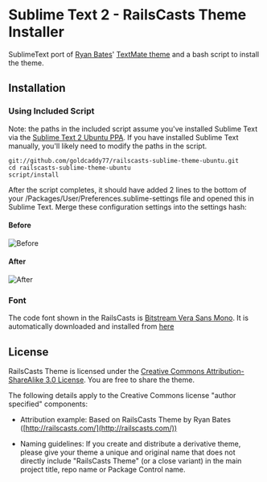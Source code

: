 # Sublime Text 2 - RailsCasts Theme Installer

SublimeText port of [Ryan Bates](http://railscasts.com/about)' [TextMate theme](http://media.railscasts.com/resources/textmate_theme.zip) and a bash script to install the theme.

## Installation

### Using Included Script
Note: the paths in the included script assume you've installed Sublime Text via the [Sublime Text 2 Ubuntu PPA](http://www.webupd8.org/2011/03/sublime-text-2-ubuntu-ppa.html).  If you have installed Sublime Text manually, you'll likely need to modify the paths in the script.

```
git://github.com/goldcaddy77/railscasts-sublime-theme-ubuntu.git
cd railscasts-sublime-theme-ubuntu
script/install
```

After the script completes, it should have added 2 lines to the bottom of your /Packages/User/Preferences.sublime-settings file and opened this in Sublime Text.  Merge these configuration settings into the settings hash:

#### Before
![Before](http://i.imgur.com/zEc0npy.png "Before")

#### After
![After](http://i.imgur.com/E2GmvLW.png "After")

### Font

The code font shown in the RailsCasts is [Bitstream Vera Sans Mono](http://www-old.gnome.org/fonts/).  It is automatically downloaded and installed from [here](http://ftp.gnome.org/pub/GNOME/sources/ttf-bitstream-vera/1.10/ttf-bitstream-vera-1.10.tar.gz)

## License

RailsCasts Theme is licensed under the [Creative Commons Attribution-ShareAlike 3.0 License](http://creativecommons.org/licenses/by-sa/3.0/). You are free to share the theme.

The following details apply to the Creative Commons license "author specified" components:

* Attribution example: Based on RailsCasts Theme by Ryan Bates ([http://railscasts.com/](http://railscasts.com/))

* Naming guidelines: If you create and distribute a derivative theme, please give your theme a unique and original name that does not directly include "RailsCasts Theme" (or a close variant) in the main project title, repo name or Package Control name.
